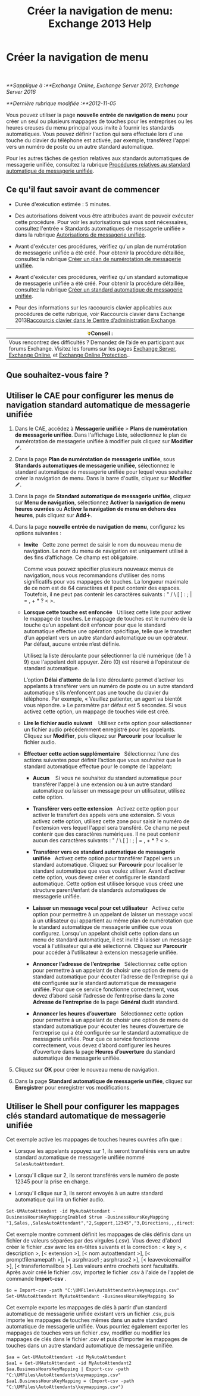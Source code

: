 ﻿---
title: 'Créer la navigation de menu: Exchange 2013 Help'
TOCTitle: Créer la navigation de menu
ms:assetid: 3cfc9a01-0a61-4d15-9561-621568dc30d9
ms:mtpsurl: https://technet.microsoft.com/fr-fr/library/Aa997471(v=EXCHG.150)
ms:contentKeyID: 50477964
ms.date: 05/23/2018
mtps_version: v=EXCHG.150
f1_keywords:
- Microsoft.Exchange.Management.SnapIn.Esm.OrganizationConfiguration.UnifiedMessaging.AutoAttendantKeyMappingControl
ms.translationtype: MT
---

# Créer la navigation de menu

 

_**Sapplique à :**Exchange Online, Exchange Server 2013, Exchange Server 2016_

_**Dernière rubrique modifiée :**2012-11-05_

Vous pouvez utiliser la page **nouvelle entrée de navigation de menu** pour créer un seul ou plusieurs mappages de touches pour les entreprises ou les heures creuses du menu principal vous invite à fournir les standards automatiques. Vous pouvez définir l'action qui sera effectuée lors d'une touche du clavier du téléphone est activée, par exemple, transférez l'appel vers un numéro de poste ou un autre standard automatique.

Pour les autres tâches de gestion relatives aux standards automatiques de messagerie unifiée, consultez la rubrique [Procédures relatives au standard automatique de messagerie unifiée](um-auto-attendant-procedures-exchange-2013-help.md).

## Ce qu'il faut savoir avant de commencer

  - Durée d'exécution estimée : 5 minutes.

  - Des autorisations doivent vous être attribuées avant de pouvoir exécuter cette procédure. Pour voir les autorisations qui vous sont nécessaires, consultez l'entrée « Standards automatiques de messagerie unifiée » dans la rubrique [Autorisations de messagerie unifiée](unified-messaging-permissions-exchange-2013-help.md).

  - Avant d'exécuter ces procédures, vérifiez qu'un plan de numérotation de messagerie unifiée a été créé. Pour obtenir la procédure détaillée, consultez la rubrique [Créer un plan de numérotation de messagerie unifiée](create-a-um-dial-plan-exchange-2013-help.md).

  - Avant d'exécuter ces procédures, vérifiez qu'un standard automatique de messagerie unifiée a été créé. Pour obtenir la procédure détaillée, consultez la rubrique [Créer un standard automatique de messagerie unifiée](create-a-um-auto-attendant-exchange-2013-help.md).

  - Pour des informations sur les raccourcis clavier applicables aux procédures de cette rubrique, voir Raccourcis clavier dans Exchange 2013[Raccourcis clavier dans le Centre d’administration Exchange](keyboard-shortcuts-in-the-exchange-admin-center-exchange-online-protection-help.md).

<table>
<thead>
<tr class="header">
<th><img src="images/Bb125224.tip(EXCHG.150).gif" title="Conseil" alt="Conseil" />Conseil :</th>
</tr>
</thead>
<tbody>
<tr class="odd">
<td>Vous rencontrez des difficultés ? Demandez de l’aide en participant aux forums Exchange. Visitez les forums sur les pages <a href="https://go.microsoft.com/fwlink/p/?linkid=60612">Exchange Server</a>, <a href="https://go.microsoft.com/fwlink/p/?linkid=267542">Exchange Online</a>, et <a href="https://go.microsoft.com/fwlink/p/?linkid=285351">Exchange Online Protection</a>..</td>
</tr>
</tbody>
</table>


## Que souhaitez-vous faire ?

## Utiliser le CAE pour configurer les menus de navigation standard automatique de messagerie unifiée

1.  Dans le CAE, accédez à **Messagerie unifiée** \> **Plans de numérotation de messagerie unifiée**. Dans l'affichage Liste, sélectionnez le plan de numérotation de messagerie unifiée à modifier puis cliquez sur **Modifier**![Icône Modifier](images/Bb124582.6f53ccb2-1f13-4c02-bea0-30690e6ea71d(EXCHG.150).gif "Icône Modifier").

2.  Dans la page **Plan de numérotation de messagerie unifiée**, sous **Standards automatiques de messagerie unifiée**, sélectionnez le standard automatique de messagerie unifiée pour lequel vous souhaitez créer la navigation de menu. Dans la barre d'outils, cliquez sur **Modifier**![Icône Modifier](images/Bb124582.6f53ccb2-1f13-4c02-bea0-30690e6ea71d(EXCHG.150).gif "Icône Modifier").

3.  Dans la page de **Standard automatique de messagerie unifiée**, cliquez sur **Menu de navigation**, sélectionnez **Activer la navigation de menu heures ouvrées** ou **Activer la navigation de menu en dehors des heures**, puis cliquez sur **Add**![Icône Ajouter](images/JJ218640.c1e75329-d6d7-4073-a27d-498590bbb558(EXCHG.150).gif "Icône Ajouter").

4.  Dans la page **nouvelle entrée de navigation de menu**, configurez les options suivantes :
    
      - **Invite**   Cette zone permet de saisir le nom du nouveau menu de navigation. Le nom du menu de navigation est uniquement utilisé à des fins d’affichage. Ce champ est obligatoire.
        
        Comme vous pouvez spécifier plusieurs nouveaux menus de navigation, nous vous recommandons d’utiliser des noms significatifs pour vos mappages de touches. La longueur maximale de ce nom est de 64 caractères et il peut contenir des espaces. Toutefois, il ne peut pas contenir les caractères suivants : " / \\ \[ \] : ; | = , + \* ? \< \>.
    
      - **Lorsque cette touche est enfoncée**   Utilisez cette liste pour activer le mappage de touches. Le mappage de touches est le numéro de la touche qu’un appelant doit enfoncer pour que le standard automatique effectue une opération spécifique, telle que le transfert d’un appelant vers un autre standard automatique ou un opérateur. Par défaut, aucune entrée n’est définie.
        
        Utilisez la liste déroulante pour sélectionner la clé numérique (de 1 à 9) que l'appelant doit appuyer. Zéro (0) est réservé à l'opérateur de standard automatique.
        
        L’option **Délai d’attente** de la liste déroulante permet d’activer les appelants à transférer vers un numéro de poste ou un autre standard automatique s’ils n’enfoncent pas une touche du clavier du téléphone. Par exemple, « Veuillez patienter, un agent va bientôt vous répondre. » Le paramètre par défaut est 5 secondes. Si vous activez cette option, un mappage de touches vide est créé.
    
      - **Lire le fichier audio suivant**    Utilisez cette option pour sélectionner un fichier audio précédemment enregistré pour les appelants. Cliquez sur **Modifier**, puis cliquez sur **Parcourir** pour localiser le fichier audio.
    
      - **Effectuer cette action supplémentaire**   Sélectionnez l’une des actions suivantes pour définir l’action que vous souhaitez que le standard automatique effectue pour le compte de l’appelant:
        
          - **Aucun**    Si vous ne souhaitez du standard automatique pour transférer l'appel à une extension ou à un autre standard automatique ou laisser un message pour un utilisateur, utilisez cette option.
        
          - **Transférer vers cette extension**   Activez cette option pour activer le transfert des appels vers une extension. Si vous activez cette option, utilisez cette zone pour saisir le numéro de l'extension vers lequel l'appel sera transféré. Ce champ ne peut contenir que des caractères numériques. Il ne peut contenir aucun des caractères suivants : " / \\ \[ \] : ; | = , + \* ? \< \>.
        
          - **Transférer vers ce standard automatique de messagerie unifiée**   Activez cette option pour transférer l'appel vers un standard automatique. Cliquez sur **Parcourir** pour localiser le standard automatique que vous voulez utiliser. Avant d'activer cette option, vous devez créer et configurer le standard automatique. Cette option est utilisée lorsque vous créez une structure parent/enfant de standards automatiques de messagerie unifiée.
        
          - **Laisser un message vocal pour cet utilisateur**   Activez cette option pour permettre à un appelant de laisser un message vocal à un utilisateur qui appartient au même plan de numérotation que le standard automatique de messagerie unifiée que vous configurez. Lorsqu'un appelant choisit cette option dans un menu de standard automatique, il est invité à laisser un message vocal à l'utilisateur qui a été sélectionné. Cliquez sur **Parcourir** pour accéder à l'utilisateur à extension messagerie unifiée.
        
          - **Annoncer l’adresse de l’entreprise**   Sélectionnez cette option pour permettre à un appelant de choisir une option de menu de standard automatique pour écouter l’adresse de l’entreprise qui a été configurée sur le standard automatique de messagerie unifiée. Pour que ce service fonctionne correctement, vous devez d’abord saisir l’adresse de l’entreprise dans la zone **Adresse de l’entreprise** de la page **Général** dudit standard.
        
          - **Annoncer les heures d’ouverture**   Sélectionnez cette option pour permettre à un appelant de choisir une option de menu de standard automatique pour écouter les heures d’ouverture de l’entreprise qui a été configurée sur le standard automatique de messagerie unifiée. Pour que ce service fonctionne correctement, vous devez d’abord configurer les heures d’ouverture dans la page **Heures d’ouverture** du standard automatique de messagerie unifiée.

5.  Cliquez sur **OK** pour créer le nouveau menu de navigation.

6.  Dans la page **Standard automatique de messagerie unifiée**, cliquez sur **Enregistrer** pour enregistrer vos modifications.

## Utiliser le Shell pour configurer les mappages clés standard automatique de messagerie unifiée

Cet exemple active les mappages de touches heures ouvrées afin que :

  - Lorsque les appelants appuyez sur 1, ils seront transférés vers un autre standard automatique de messagerie unifiée nommé `SalesAutoAttendant`.

  - Lorsqu'il clique sur 2, ils seront transférés vers le numéro de poste 12345 pour la prise en charge.

  - Lorsqu'il clique sur 3, ils seront envoyés à un autre standard automatique qui lira un fichier audio.

<!-- end list -->

    Set-UMAutoAttendant -id MyAutoAttendant -BusinessHoursKeyMappingEnabled $true -BusinessHoursKeyMapping "1,Sales,,SalesAutoAttendant","2,Support,12345","3,Directions,,,directions.wav"

Cet exemple montre comment définit les mappages de clés définis dans un fichier de valeurs séparées par des virgules (.csv). Vous devez d'abord créer le fichier .csv avec les en-têtes suivants et la correction : \< key \>, \< description \>, \[\< extension \>\], \[\< nom autoattendant \>\], \[\< promptfilenamepath \>\], \[\< asrphrase1 ; asrphrase2 \>\], \[\< leavevoicemailfor \>\], \[\< transfertomailbox \>\]. Les valeurs entre crochets sont facultatifs. Après avoir créé le fichier .csv, importez le fichier .csv à l'aide de l'applet de commande **Import-csv** .

    $o = Import-csv -path "C:\UMFiles\AutoAttendants\keymappings.csv"
    Set-UMAutoAttendant MyAutoAttendant -BusinessHoursKeyMapping $o

Cet exemple exporte les mappages de clés à partir d'un standard automatique de messagerie unifiée existant vers un fichier .csv, puis importe les mappages de touches mêmes dans un autre standard automatique de messagerie unifiée. Vous pourriez également exporter les mappages de touches vers un fichier .csv, modifier ou modifier les mappages de clés dans le fichier .csv et puis d'importer les mappages de touches dans un autre standard automatique de messagerie unifiée.

    $aa = Get-UMAutoAttendant -id MyAutoAttendant
    $aa1 = Get-UMAutoAttendant -id MyAutoAttendant2
    $aa.BusinessHoursKeyMapping | Export-csv -path "C:\UMFiles\AutoAttendants\keymappings.csv"
    $aa1.BusinessHoursKeyMapping = (Import-csv -path "C:\UMFiles\AutoAttendants\keymappings.csv")

